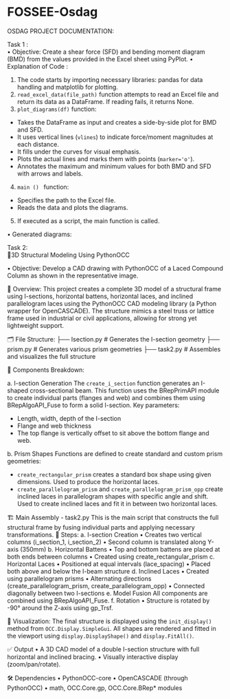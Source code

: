 # FOSSEE-Osdag
OSDAG PROJECT 
DOCUMENTATION:
 
Task 1 :  
•	Objective:   Create a shear force (SFD) and bending moment diagram (BMD) from the values provided in the Excel sheet using PyPlot.
•	Explanation of Code : 
1.	The code starts by importing necessary libraries: pandas for data handling and matplotlib for plotting.
2.	`read_excel_data(file_path)` function attempts to read an Excel file and return its data as a DataFrame. If reading fails, it returns None.
3.	`plot_diagrams(df)` function:
-	Takes the DataFrame as input and creates a side-by-side plot for BMD and SFD.
-	It uses vertical lines (`vlines`) to indicate force/moment magnitudes at each distance.
-	It fills under the curves for visual emphasis.
-	Plots the actual lines and marks them with points (`marker='o'`).
-	Annotates the maximum and minimum values for both BMD and SFD with arrows and labels.
4.	`main () ` function:
-	Specifies the path to the Excel file.
-	Reads the data and plots the diagrams.
5.	If executed as a script, the main function is called.


•	Generated diagrams: 
 

Task 2:  
📐3D Structural Modeling Using PythonOCC

•	Objective:  Develop a CAD drawing with PythonOCC of a Laced Compound Column as shown in the representative image.

🧱 Overview:   This project creates a complete 3D model of a structural frame using I-sections, horizontal battens, horizontal laces, and inclined parallelogram laces using the PythonOCC CAD modeling library (a Python wrapper for OpenCASCADE).
The structure mimics a steel truss or lattice frame used in industrial or civil applications, allowing for strong yet lightweight support.

🗂 File Structure:
├── Isection.py                  # Generates the I-section geometry
├── prism.py                    # Generates various prism geometries
├── task2.py                    # Assembles and visualizes the full structure

📏 Components Breakdown: 

a.	I-section Generation
The `create_i_section` function generates an I-shaped cross-sectional beam. This function uses the BRepPrimAPI module to create individual parts (flanges and web) and combines them using BRepAlgoAPI_Fuse to form a solid I-section.
Key parameters:
- Length, width, depth of the I-section
- Flange and web thickness
- The top flange is vertically offset to sit above the bottom flange and web.

b.	Prism Shapes
Functions are defined to create standard and custom prism geometries:
- `create_rectangular_prism` creates a standard box shape using given dimensions. Used to produce the horizontal laces.
- `create_parallelogram_prism` and `create_parallelogram_prism_opp` create inclined laces in parallelogram shapes with specific angle and shift. Used to create inclined laces and fit it in between two horizontal laces.

🏗️ Main Assembly - task2.py
This is the main script that constructs the full structural frame by fusing individual parts and applying necessary transformations.
🧩 Steps:
a. I-section Creation
•	Creates two vertical columns (i_section_1, i_section_2)
•	Second column is translated along Y-axis (350mm)
b. Horizontal Battens
•	Top and bottom battens are placed at both ends between columns
•	Created using create_rectangular_prism
c. Horizontal Laces
•	Positioned at equal intervals (lace_spacing)
•	Placed both above and below the I-beam structure
d. Inclined Laces
•	Created using parallelogram prisms
•	Alternating directions (create_parallelogram_prism, create_parallelogram_opp)
•	Connected diagonally between two I-sections
e. Model Fusion
All components are combined using BRepAlgoAPI_Fuse.
f. Rotation
•	Structure is rotated by -90° around the Z-axis using gp_Trsf.


🎨 Visualization:
The final structure is displayed using the `init_display()` method from `OCC.Display.SimpleGui`. All shapes are rendered and fitted in the viewport using `display.DisplayShape()` and `display.FitAll()`.


✅ Output
•	A 3D CAD model of a double I-section structure with full horizontal and inclined bracing.
•	Visually interactive display (zoom/pan/rotate).

 
   



🛠️ Dependencies
•	PythonOCC-core
•	OpenCASCADE (through PythonOCC)
•	math, OCC.Core.gp, OCC.Core.BRep* modules





